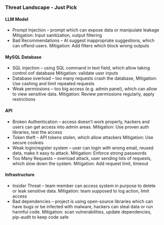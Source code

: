 ### Threat Landscape - Just Pick

#### LLM Model

- Prompt Injection – prompt which can expose data or manipulate leakage
  Mitigation: Input sanitization, output filtering
- Bad Recommendations – AI suggest inappropriate suggestions, which can offend users.
  Mitigation: Add filters which block wrong outputs

#### MySQL Database

- SQL injection – using SQL command in text field, which allow taking control oof database
  Mitigation: validate user inputs
- Database overload – too many requests crash the database,
  Mitigation: Use cashing and limit repeated requests
- Weak permissions – too big access (e.g. admin panel), which can allow to view sensitive data.
  Mitigation: Review permissions regularly, apply restrictions

#### API

- Broken Authentication – access doesn’t work properly, hackers and users can get access into admin areas.
  Mitigation: Use proven auth libraries, test the access
- Token theft – API tokens stolen, which allow attackers
  Mitigation: Use secure cookies
- Weak login/register system – user can login with wrong email, reused data, make it easy to attack.
  Mitigation: Enforce strong passwords
- Too Many Requests – overload attack, user sending lots of requests, which slow down the system.
  Mitigation: Add request limit, timeout

#### Infrastructure

- Insider Threat – team member can access system in purpose to delete or leak sensitive data.
  Mitigation: team supposed to log action, limit access
- Bad dependencies – project is using open-source libraries which can have bugs or be infected with malware, hackers can steal data or run harmful code.
  Mitigation: scan vulnerabilities, update dependencies, pip-audit to keep code safe

